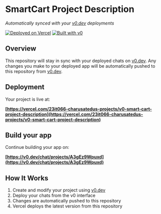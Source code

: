 # SmartCart Project Description

*Automatically synced with your [v0.dev](https://v0.dev) deployments*

[![Deployed on Vercel](https://img.shields.io/badge/Deployed%20on-Vercel-black?style=for-the-badge&logo=vercel)](https://vercel.com/23it066-charusatedus-projects/v0-smart-cart-project-description)
[![Built with v0](https://img.shields.io/badge/Built%20with-v0.dev-black?style=for-the-badge)](https://v0.dev/chat/projects/A3gEz9Wpuxd)

## Overview

This repository will stay in sync with your deployed chats on [v0.dev](https://v0.dev).
Any changes you make to your deployed app will be automatically pushed to this repository from [v0.dev](https://v0.dev).

## Deployment

Your project is live at:

**[https://vercel.com/23it066-charusatedus-projects/v0-smart-cart-project-description](https://vercel.com/23it066-charusatedus-projects/v0-smart-cart-project-description)**

## Build your app

Continue building your app on:

**[https://v0.dev/chat/projects/A3gEz9Wpuxd](https://v0.dev/chat/projects/A3gEz9Wpuxd)**

## How It Works

1. Create and modify your project using [v0.dev](https://v0.dev)
2. Deploy your chats from the v0 interface
3. Changes are automatically pushed to this repository
4. Vercel deploys the latest version from this repository